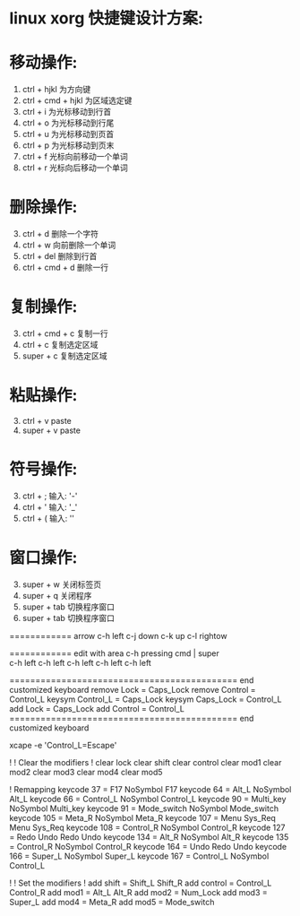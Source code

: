 linux xorg 快捷键设计方案:
=========================

移动操作:
========
1. ctrl + hjkl  			为方向键
2. ctrl + cmd + hjkl  		为区域选定键
3. ctrl + i 				为光标移动到行首
4. ctrl + o 				为光标移动到行尾
3. ctrl + u 				为光标移动到页首
3. ctrl + p 				为光标移动到页末
3. ctrl + f 				光标向前移动一个单词
3. ctrl + r 				光标向后移动一个单词

删除操作:
========
3. ctrl + d 				删除一个字符
3. ctrl + w 				向前删除一个单词
3. ctrl + del				删除到行首
3. ctrl + cmd + d			删除一行

复制操作:
========
3. ctrl + cmd + c			复制一行
3. ctrl + c  				复制选定区域
3. super + c  				复制选定区域


粘贴操作:
========
3. ctrl + v					paste 		
3. super + v  				paste


符号操作:
========
3. ctrl + ;					输入: '-' 		
3. ctrl + '					输入: '_'
3. ctrl + (					输入: ''

窗口操作:
=========
3. super + w					关闭标签页
3. super + q					关闭程序
3. super + tab					切换程序窗口
3. super + tab					切换程序窗口








============ arrow
c-h   left
c-j   down
c-k   up
c-l   rightow

============ edit with area
c-h pressing cmd | super   
c-h   left
c-h   left
c-h   left
c-h   left
c-h   left


============================================ end customized keyboard
remove Lock = Caps_Lock
remove Control = Control_L
keysym Control_L = Caps_Lock
keysym Caps_Lock = Control_L
add Lock = Caps_Lock
add Control = Control_L
============================================ end customized keyboard

xcape -e 'Control_L=Escape'

!
  ! Clear the modifiers
  !
  clear    lock
  clear    shift
  clear    control
  clear    mod1
  clear    mod2
  clear    mod3
  clear    mod4
  clear    mod5
  
  ! Remapping
  keycode  37 = F17 NoSymbol F17
  keycode  64 = Alt_L NoSymbol Alt_L
  keycode  66 = Control_L NoSymbol Control_L
  keycode  90 = Multi_key NoSymbol Multi_key
  keycode  91 = Mode_switch NoSymbol Mode_switch
  keycode 105 = Meta_R NoSymbol Meta_R
  keycode 107 = Menu Sys_Req Menu Sys_Req
  keycode 108 = Control_R NoSymbol Control_R
  keycode 127 = Redo Undo Redo Undo
  keycode 134 = Alt_R NoSymbol Alt_R
  keycode 135 = Control_R NoSymbol Control_R
  keycode 164 = Undo Redo Undo
  keycode 166 = Super_L NoSymbol Super_L
  keycode 167 = Control_L NoSymbol Control_L
  
  !
  ! Set the modifiers
  !
  add shift   = Shift_L Shift_R
  add control = Control_L Control_R
  add mod1    = Alt_L Alt_R
  add mod2    = Num_Lock
  add mod3    = Super_L
  add mod4    = Meta_R
  add mod5    = Mode_switch





